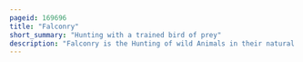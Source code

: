 ```yaml
---
pageid: 169696
title: "Falconry"
short_summary: "Hunting with a trained bird of prey"
description: "Falconry is the Hunting of wild Animals in their natural State and Habitat by a trained Bird of Prey. Small Animals are hunted ; Squirrels and Rabbits often fall Prey to these Birds. Two traditional Terms are used to describe a Person involved in Falconry: a 'Falconer' flies a Falcon ; an 'Austringer' Keeps Goshawks and uses Accipiters for Hunting. or an eagle. In modern Falconry the red-tailed Hawk the Harris's Hawk and the Peregrine Falcon are some of the more common Birds of Prey. The Practice of hunting with conditioned Falconry Birds is also called Hawking or Game hawking although the Words Hawking and Hawker have become so much used to refer to petty traveling Traders that the Terms Falconer and Falconry now apply to most Uses of trained Birds. However, any contemporary Practitioners still use these Words in their original Meaning."
---
```

